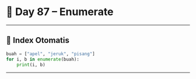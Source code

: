 # 🐍 Day 87 – Enumerate

---

## 🔢 Index Otomatis

```python
buah = ["apel", "jeruk", "pisang"]
for i, b in enumerate(buah):
    print(i, b)
```

---
